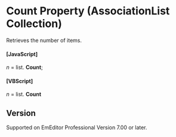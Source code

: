 # Count Property (AssociationList Collection)

Retrieves the number of items.

#### \[JavaScript\]

_n_ = list. **Count**;

#### \[VBScript\]

_n_ = list. **Count**

## Version

Supported on EmEditor Professional Version 7.00 or later.